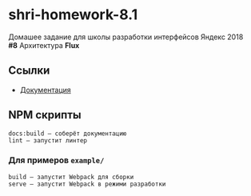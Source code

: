 # shri-homework-8.1
Домашее задание для школы разработки интерфейсов Яндекс 2018   
**#8** Архитектура **Flux**

## Ссылки
* [Документация](https://nazarov-mi.github.io/shri-homework-8.1/)

## NPM скрипты
```
docs:build — соберёт документацию
lint — запустит линтер
```
### Для примеров `example/`
```
build — запустит Webpack для сборки
serve — запустит Webpack в режими разработки
```